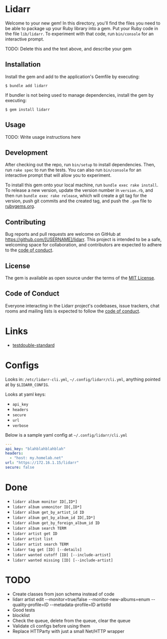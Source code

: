 # Lidarr

Welcome to your new gem! In this directory, you'll find the files you need to be able to package up your Ruby library into a gem. Put your Ruby code in the file `lib/lidarr`. To experiment with that code, run `bin/console` for an interactive prompt.

TODO: Delete this and the text above, and describe your gem

## Installation

Install the gem and add to the application's Gemfile by executing:

    $ bundle add lidarr

If bundler is not being used to manage dependencies, install the gem by executing:

    $ gem install lidarr

## Usage

TODO: Write usage instructions here

## Development

After checking out the repo, run `bin/setup` to install dependencies. Then, run `rake spec` to run the tests. You can also run `bin/console` for an interactive prompt that will allow you to experiment.

To install this gem onto your local machine, run `bundle exec rake install`. To release a new version, update the version number in `version.rb`, and then run `bundle exec rake release`, which will create a git tag for the version, push git commits and the created tag, and push the `.gem` file to [rubygems.org](https://rubygems.org).

## Contributing

Bug reports and pull requests are welcome on GitHub at https://github.com/[USERNAME]/lidarr. This project is intended to be a safe, welcoming space for collaboration, and contributors are expected to adhere to the [code of conduct](https://github.com/[USERNAME]/lidarr/blob/main/CODE_OF_CONDUCT.md).

## License

The gem is available as open source under the terms of the [MIT License](https://opensource.org/licenses/MIT).

## Code of Conduct

Everyone interacting in the Lidarr project's codebases, issue trackers, chat rooms and mailing lists is expected to follow the [code of conduct](https://github.com/[USERNAME]/lidarr/blob/main/CODE_OF_CONDUCT.md).

# Links

* [testdouble-standard](https://github.com/testdouble/standard)

# Configs

Looks in: `/etc/lidarr-cli.yml`, `~/.config/lidarr/cli.yml`, anything pointed at by `$LIDARR_CONFIG`.

Looks at yaml keys:

* `api_key`
* `headers`
* `secure`
* `url`
* `verbose`

Below is a sample yaml config at `~/.config/lidarr/cli.yml`

```yaml
---
api_key: "blahblahblahblah"
headers:
  - "host: my.homelab.net"
url: "https://172.16.1.15/lidarr"
secure: false
```

# Done

* `lidarr album monitor ID[,ID*]`
* `lidarr album unmonitor ID[,ID*]`
* `lidarr album get_by_artist_id ID`
* `lidarr album get_by_album_id ID[,ID*]`
* `lidarr album get_by_foreign_album_id ID`
* `lidarr album search TERM`
* `lidarr artist get ID`
* `lidarr artist list`
* `lidarr artist search TERM`
* `lidarr tag get [ID] [--details]`
* `lidarr wanted cutoff [ID] [--include-artist]`
* `lidarr wanted missing [ID] [--include-artist]`

# TODO

* Create classes from json schema instead of code
* lidarr artist edit --monitor=true/false --monitor-new-albums=enum --quality-profile=ID --metadata-profile=ID artistId
* Good tests
* blocklist
* Check the queue, delete from the queue, clear the queue
* Validate cli configs before using them
* Replace HTTParty with just a small Net/HTTP wrapper

